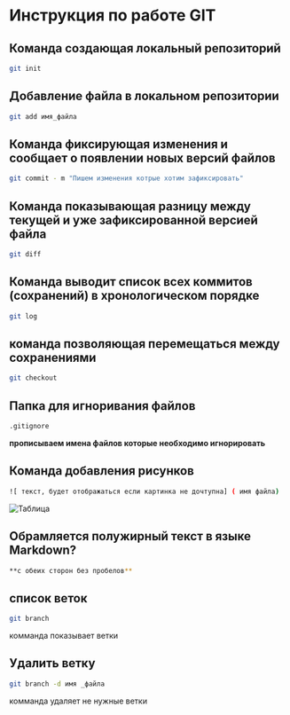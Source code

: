 # Инструкция по работе GIT


## Команда создающая локальный репозиторий
```sh 
git init
```

## Добавление файла  в локальном репозитории
```sh 
git add имя_файла
```
## Команда  фиксирующая изменения и сообщает о появлении новых версий файлов
```sh 
git commit - m "Пишем изменения котрые хотим зафиксировать"
```

## Команда показывающая разницу между текущей и уже зафиксированной версией файла
```sh 
git diff
```

## Команда выводит список всех коммитов (сохранений) в хронологическом порядке
```sh 
git log
```

##  команда позволяющая перемещаться между сохранениями
```sh 
git checkout
```


## Папка для игноривания файлов

```sh 
.gitignore
```
**прописываем имена файлов которые необходимо игнорировать**

## Команда добавления рисунков
```sh 
![ текст, будет отображаться если картинка не дочтупна] ( имя файла)
```
![Таблица](tabl1.jpg)

## Обрамляется полужирный текст в языке Markdown?

```sh 
**с обеих сторон без пробелов**
```
## список веток

```sh 
git branch
```
 комманда показывает  ветки

 ## Удалить ветку

```sh 
git branch -d имя _файла
```
 комманда удаляет не нужные ветки